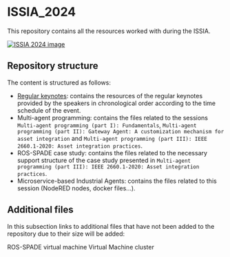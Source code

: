 # ISSIA_2024

This repository contains all the resources worked with during the ISSIA. 

[![ISSIA 2024 image](https://github.com/GCIS-UPV-EHU/ISSIA_2024/blob/main/images/image_ISSIA_2024.png)](https://www.ehu.eus/es/web/isa/issia-2024)

## Repository structure

The content is structured as follows:

- [Regular keynotes](https://github.com/GCIS-UPV-EHU/ISSIA_2024/tree/main/regular_keynotes): contains the resources of the regular keynotes provided by the speakers in chronological order according to the time schedule of the event.
- Multi-agent programming: contains the files related to the sessions `Multi-agent programming (part I): Fundamentals`, `Multi-agent programming (part II): Gateway Agent: A customization mechanism for asset integration` and `Multi-agent programming (part III): IEEE 2660.1-2020: Asset integration practices`.
- ROS-SPADE case study: contains the files related to the necessary support structure of the case study presented in `Multi-agent programming (part III): IEEE 2660.1-2020: Asset integration practices`.
- Microservice-based Industrial Agents: contains the files related to this session (NodeRED nodes, docker files...).

## Additional files

In this subsection links to additional files that have not been added to the repository due to their size will be added:

ROS-SPADE virtual machine
Virtual Machine cluster